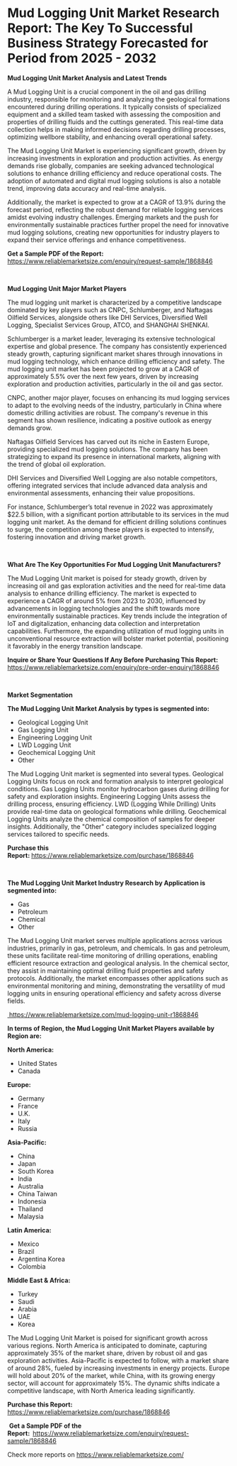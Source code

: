 <p><h1>Mud Logging Unit Market Research Report: The Key To Successful Business Strategy Forecasted for Period from 2025 - 2032</h1></p><p><strong>Mud Logging Unit Market Analysis and Latest Trends</strong></p>
<p><p>A Mud Logging Unit is a crucial component in the oil and gas drilling industry, responsible for monitoring and analyzing the geological formations encountered during drilling operations. It typically consists of specialized equipment and a skilled team tasked with assessing the composition and properties of drilling fluids and the cuttings generated. This real-time data collection helps in making informed decisions regarding drilling processes, optimizing wellbore stability, and enhancing overall operational safety.</p><p>The Mud Logging Unit Market is experiencing significant growth, driven by increasing investments in exploration and production activities. As energy demands rise globally, companies are seeking advanced technological solutions to enhance drilling efficiency and reduce operational costs. The adoption of automated and digital mud logging solutions is also a notable trend, improving data accuracy and real-time analysis.</p><p>Additionally, the market is expected to grow at a CAGR of 13.9% during the forecast period, reflecting the robust demand for reliable logging services amidst evolving industry challenges. Emerging markets and the push for environmentally sustainable practices further propel the need for innovative mud logging solutions, creating new opportunities for industry players to expand their service offerings and enhance competitiveness.</p></p>
<p><strong>Get a Sample PDF of the Report:&nbsp;</strong> <a href="https://www.reliablemarketsize.com/enquiry/request-sample/1868846?utm_campaign=2242&utm_medium=2&utm_source=Github&utm_content=ia&utm_term=16022025&utm_id=mud-logging-unit">https://www.reliablemarketsize.com/enquiry/request-sample/1868846</a></p>
<p>&nbsp;</p>
<p><strong>Mud Logging Unit Major Market Players</strong></p>
<p><p>The mud logging unit market is characterized by a competitive landscape dominated by key players such as CNPC, Schlumberger, and Naftagas Oilfield Services, alongside others like DHI Services, Diversified Well Logging, Specialist Services Group, ATCO, and SHANGHAI SHENKAI. </p><p>Schlumberger is a market leader, leveraging its extensive technological expertise and global presence. The company has consistently experienced steady growth, capturing significant market shares through innovations in mud logging technology, which enhance drilling efficiency and safety. The mud logging unit market has been projected to grow at a CAGR of approximately 5.5% over the next few years, driven by increasing exploration and production activities, particularly in the oil and gas sector.</p><p>CNPC, another major player, focuses on enhancing its mud logging services to adapt to the evolving needs of the industry, particularly in China where domestic drilling activities are robust. The company's revenue in this segment has shown resilience, indicating a positive outlook as energy demands grow.</p><p>Naftagas Oilfield Services has carved out its niche in Eastern Europe, providing specialized mud logging solutions. The company has been strategizing to expand its presence in international markets, aligning with the trend of global oil exploration.</p><p>DHI Services and Diversified Well Logging are also notable competitors, offering integrated services that include advanced data analysis and environmental assessments, enhancing their value propositions. </p><p>For instance, Schlumberger’s total revenue in 2022 was approximately $22.5 billion, with a significant portion attributable to its services in the mud logging unit market. As the demand for efficient drilling solutions continues to surge, the competition among these players is expected to intensify, fostering innovation and driving market growth.</p></p>
<p>&nbsp;</p>
<p><strong>What Are The Key Opportunities For Mud Logging Unit Manufacturers?</strong></p>
<p><p>The Mud Logging Unit market is poised for steady growth, driven by increasing oil and gas exploration activities and the need for real-time data analysis to enhance drilling efficiency. The market is expected to experience a CAGR of around 5% from 2023 to 2030, influenced by advancements in logging technologies and the shift towards more environmentally sustainable practices. Key trends include the integration of IoT and digitalization, enhancing data collection and interpretation capabilities. Furthermore, the expanding utilization of mud logging units in unconventional resource extraction will bolster market potential, positioning it favorably in the energy transition landscape.</p></p>
<p><strong>Inquire or Share Your Questions If Any Before Purchasing This Report:</strong> <a href="https://www.reliablemarketsize.com/enquiry/pre-order-enquiry/1868846?utm_campaign=2242&utm_medium=2&utm_source=Github&utm_content=ia&utm_term=16022025&utm_id=mud-logging-unit">https://www.reliablemarketsize.com/enquiry/pre-order-enquiry/1868846</a></p>
<p>&nbsp;</p>
<p><strong>Market Segmentation</strong></p>
<p><strong>The Mud Logging Unit Market Analysis by types is segmented into:</strong></p>
<p><ul><li>Geological Logging Unit</li><li>Gas Logging Unit</li><li>Engineering Logging Unit</li><li>LWD Logging Unit</li><li>Geochemical Logging Unit</li><li>Other</li></ul></p>
<p><p>The Mud Logging Unit market is segmented into several types. Geological Logging Units focus on rock and formation analysis to interpret geological conditions. Gas Logging Units monitor hydrocarbon gases during drilling for safety and exploration insights. Engineering Logging Units assess the drilling process, ensuring efficiency. LWD (Logging While Drilling) Units provide real-time data on geological formations while drilling. Geochemical Logging Units analyze the chemical composition of samples for deeper insights. Additionally, the "Other" category includes specialized logging services tailored to specific needs.</p></p>
<p><strong>Purchase this Report:&nbsp;</strong><a href="https://www.reliablemarketsize.com/purchase/1868846?utm_campaign=2242&utm_medium=2&utm_source=Github&utm_content=ia&utm_term=16022025&utm_id=mud-logging-unit">https://www.reliablemarketsize.com/purchase/1868846</a></p>
<p>&nbsp;</p>
<p><strong>The Mud Logging Unit Market Industry Research by Application is segmented into:</strong></p>
<p><ul><li>Gas</li><li>Petroleum</li><li>Chemical</li><li>Other</li></ul></p>
<p><p>The Mud Logging Unit market serves multiple applications across various industries, primarily in gas, petroleum, and chemicals. In gas and petroleum, these units facilitate real-time monitoring of drilling operations, enabling efficient resource extraction and geological analysis. In the chemical sector, they assist in maintaining optimal drilling fluid properties and safety protocols. Additionally, the market encompasses other applications such as environmental monitoring and mining, demonstrating the versatility of mud logging units in ensuring operational efficiency and safety across diverse fields.</p></p>
<p><a href="https://www.reliablemarketsize.com/mud-logging-unit-r1868846?utm_campaign=2242&utm_medium=2&utm_source=Github&utm_content=ia&utm_term=16022025&utm_id=mud-logging-unit">&nbsp;https://www.reliablemarketsize.com/mud-logging-unit-r1868846</a></p>
<p><strong>In terms of Region, the Mud Logging Unit Market Players available by Region are:</strong></p>
<p>
    <p> <strong> North America: </strong>
        <ul>
            <li>United States</li>
            <li>Canada</li>
        </ul>
        </p> 
    <p> <strong> Europe: </strong>
        <ul>
            <li>Germany</li>
            <li>France</li>
            <li>U.K.</li>
            <li>Italy</li>
            <li>Russia</li>
        </ul>
        </p> 
    <p> <strong> Asia-Pacific: </strong>
        <ul>
            <li>China</li>
            <li>Japan</li>
            <li>South Korea</li>
            <li>India</li>
            <li>Australia</li>
            <li>China Taiwan</li>
            <li>Indonesia</li>
            <li>Thailand</li>
            <li>Malaysia</li>
        </ul>
        </p> 
    <p> <strong> Latin America: </strong>
        <ul>
            <li>Mexico</li>
            <li>Brazil</li>
            <li>Argentina Korea</li>
            <li>Colombia</li>
        </ul>
        </p> 
    <p> <strong> Middle East & Africa: </strong>
        <ul>
            <li>Turkey</li>
            <li>Saudi</li>
            <li>Arabia</li>
            <li>UAE</li>
            <li>Korea</li>
        </ul>
    </p>
    </p>
<p><p>The Mud Logging Unit Market is poised for significant growth across various regions. North America is anticipated to dominate, capturing approximately 35% of the market share, driven by robust oil and gas exploration activities. Asia-Pacific is expected to follow, with a market share of around 28%, fueled by increasing investments in energy projects. Europe will hold about 20% of the market, while China, with its growing energy sector, will account for approximately 15%. The dynamic shifts indicate a competitive landscape, with North America leading significantly.</p></p>
<p><strong>Purchase this Report: </strong><a href="https://www.reliablemarketsize.com/purchase/1868846?utm_campaign=2242&utm_medium=2&utm_source=Github&utm_content=ia&utm_term=16022025&utm_id=mud-logging-unit">https://www.reliablemarketsize.com/purchase/1868846</a></p>
<p>&nbsp;<strong>Get a Sample PDF of the Report:&nbsp;&nbsp;</strong><a href="https://www.reliablemarketsize.com/enquiry/request-sample/1868846?utm_campaign=2242&utm_medium=2&utm_source=Github&utm_content=ia&utm_term=16022025&utm_id=mud-logging-unit">https://www.reliablemarketsize.com/enquiry/request-sample/1868846</a></p>
<p><strong></strong></p>
<p>Check more reports on <a href="https://www.reliablemarketsize.com/?utm_campaign=2242&utm_medium=2&utm_source=Github&utm_content=ia&utm_term=16022025&utm_id=mud-logging-unit">https://www.reliablemarketsize.com/</a></p>